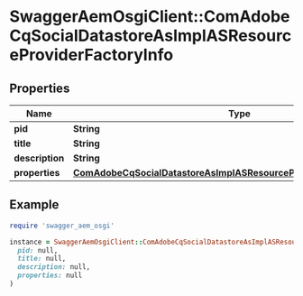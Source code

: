# SwaggerAemOsgiClient::ComAdobeCqSocialDatastoreAsImplASResourceProviderFactoryInfo

## Properties

| Name | Type | Description | Notes |
| ---- | ---- | ----------- | ----- |
| **pid** | **String** |  | [optional] |
| **title** | **String** |  | [optional] |
| **description** | **String** |  | [optional] |
| **properties** | [**ComAdobeCqSocialDatastoreAsImplASResourceProviderFactoryProperties**](ComAdobeCqSocialDatastoreAsImplASResourceProviderFactoryProperties.md) |  | [optional] |

## Example

```ruby
require 'swagger_aem_osgi'

instance = SwaggerAemOsgiClient::ComAdobeCqSocialDatastoreAsImplASResourceProviderFactoryInfo.new(
  pid: null,
  title: null,
  description: null,
  properties: null
)
```

